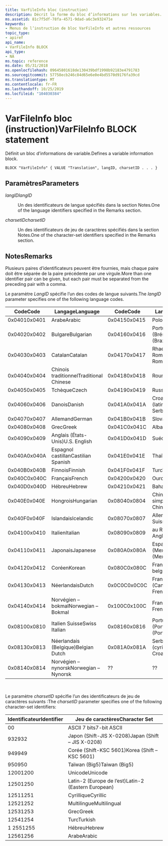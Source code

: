 ```yaml
---
title: VarFileInfo bloc (instruction)
description: Décrit la forme du bloc d’informations sur les variables.
ms.assetid: 81c7f5df-78fa-4571-9dad-a6c3e932471e
keywords:
- Menus de l’instruction de bloc VarFileInfo et autres ressources
topic_type:
- apiref
api_name:
- VarFileInfo BLOCK
api_type:
- NA
ms.topic: reference
ms.date: 05/31/2018
ms.openlocfilehash: 09645801618de130439bdf1998b92183e4791783
ms.sourcegitcommit: 57758ecb246c84d65e6e0e4bd5570d9176fa39cd
ms.translationtype: MT
ms.contentlocale: fr-FR
ms.lasthandoff: 10/25/2019
ms.locfileid: "104030384"
---
```

# <a name="varfileinfo-block-statement"></a><span data-ttu-id="00e67-104">VarFileInfo bloc (instruction)</span><span class="sxs-lookup"><span data-stu-id="00e67-104">VarFileInfo BLOCK statement</span></span>

<span data-ttu-id="00e67-105">Définit un bloc d’informations de variable.</span><span class="sxs-lookup"><span data-stu-id="00e67-105">Defines a variable information block.</span></span>

``` syntax
BLOCK "VarFileInfo" { VALUE "Translation", langID, charsetID . . . }
```

## <a name="parameters"></a><span data-ttu-id="00e67-106">Paramètres</span><span class="sxs-lookup"><span data-stu-id="00e67-106">Parameters</span></span>

<dl> <dt>

<span data-ttu-id="00e67-107"><span id="langID"></span><span id="langid"></span><span id="LANGID"></span>*langID*</span><span class="sxs-lookup"><span data-stu-id="00e67-107"><span id="langID"></span><span id="langid"></span><span id="LANGID"></span>*langID*</span></span>
</dt> <dd>

<span data-ttu-id="00e67-108">Un des identificateurs de langue spécifiés dans la section Notes.</span><span class="sxs-lookup"><span data-stu-id="00e67-108">One of the language identifiers specified in the Remarks section.</span></span>

</dd> <dt>

<span data-ttu-id="00e67-109"><span id="charsetID"></span><span id="charsetid"></span><span id="CHARSETID"></span>*charsetID*</span><span class="sxs-lookup"><span data-stu-id="00e67-109"><span id="charsetID"></span><span id="charsetid"></span><span id="CHARSETID"></span>*charsetID*</span></span>
</dt> <dd>

<span data-ttu-id="00e67-110">Un des identificateurs de jeu de caractères spécifiés dans la section Notes.</span><span class="sxs-lookup"><span data-stu-id="00e67-110">One of the character-set identifiers specified in the Remarks section.</span></span>

</dd> </dl>

## <a name="remarks"></a><span data-ttu-id="00e67-111">Notes</span><span class="sxs-lookup"><span data-stu-id="00e67-111">Remarks</span></span>

<span data-ttu-id="00e67-112">Plusieurs paires d’identificateurs peuvent être fournies, mais chaque paire doit être séparée de la paire précédente par une virgule.</span><span class="sxs-lookup"><span data-stu-id="00e67-112">More than one identifier pair can be given, but each pair must be separated from the preceding pair with a comma.</span></span>

<span data-ttu-id="00e67-113">Le paramètre *LangID* spécifie l’un des codes de langue suivants.</span><span class="sxs-lookup"><span data-stu-id="00e67-113">The *langID* parameter specifies one of the following language codes.</span></span>



| <span data-ttu-id="00e67-114">Code</span><span class="sxs-lookup"><span data-stu-id="00e67-114">Code</span></span>   | <span data-ttu-id="00e67-115">Langage</span><span class="sxs-lookup"><span data-stu-id="00e67-115">Language</span></span>            | <span data-ttu-id="00e67-116">Code</span><span class="sxs-lookup"><span data-stu-id="00e67-116">Code</span></span>   | <span data-ttu-id="00e67-117">Langage</span><span class="sxs-lookup"><span data-stu-id="00e67-117">Language</span></span>                  |
|--------|---------------------|--------|---------------------------|
| <span data-ttu-id="00e67-118">0x0401</span><span class="sxs-lookup"><span data-stu-id="00e67-118">0x0401</span></span> | <span data-ttu-id="00e67-119">Arabe</span><span class="sxs-lookup"><span data-stu-id="00e67-119">Arabic</span></span>              | <span data-ttu-id="00e67-120">0x0415</span><span class="sxs-lookup"><span data-stu-id="00e67-120">0x0415</span></span> | <span data-ttu-id="00e67-121">Polonais</span><span class="sxs-lookup"><span data-stu-id="00e67-121">Polish</span></span>                    |
| <span data-ttu-id="00e67-122">0x0402</span><span class="sxs-lookup"><span data-stu-id="00e67-122">0x0402</span></span> | <span data-ttu-id="00e67-123">Bulgare</span><span class="sxs-lookup"><span data-stu-id="00e67-123">Bulgarian</span></span>           | <span data-ttu-id="00e67-124">0x0416</span><span class="sxs-lookup"><span data-stu-id="00e67-124">0x0416</span></span> | <span data-ttu-id="00e67-125">Portugais (Brésil)</span><span class="sxs-lookup"><span data-stu-id="00e67-125">Portuguese (Brazil)</span></span>       |
| <span data-ttu-id="00e67-126">0x0403</span><span class="sxs-lookup"><span data-stu-id="00e67-126">0x0403</span></span> | <span data-ttu-id="00e67-127">Catalan</span><span class="sxs-lookup"><span data-stu-id="00e67-127">Catalan</span></span>             | <span data-ttu-id="00e67-128">0x0417</span><span class="sxs-lookup"><span data-stu-id="00e67-128">0x0417</span></span> | <span data-ttu-id="00e67-129">Rhaeto-Romanic</span><span class="sxs-lookup"><span data-stu-id="00e67-129">Rhaeto-Romanic</span></span>            |
| <span data-ttu-id="00e67-130">0x0404</span><span class="sxs-lookup"><span data-stu-id="00e67-130">0x0404</span></span> | <span data-ttu-id="00e67-131">Chinois traditionnel</span><span class="sxs-lookup"><span data-stu-id="00e67-131">Traditional Chinese</span></span> | <span data-ttu-id="00e67-132">0x0418</span><span class="sxs-lookup"><span data-stu-id="00e67-132">0x0418</span></span> | <span data-ttu-id="00e67-133">Roumain</span><span class="sxs-lookup"><span data-stu-id="00e67-133">Romanian</span></span>                  |
| <span data-ttu-id="00e67-134">0x0405</span><span class="sxs-lookup"><span data-stu-id="00e67-134">0x0405</span></span> | <span data-ttu-id="00e67-135">Tchèque</span><span class="sxs-lookup"><span data-stu-id="00e67-135">Czech</span></span>               | <span data-ttu-id="00e67-136">0x0419</span><span class="sxs-lookup"><span data-stu-id="00e67-136">0x0419</span></span> | <span data-ttu-id="00e67-137">Russe</span><span class="sxs-lookup"><span data-stu-id="00e67-137">Russian</span></span>                   |
| <span data-ttu-id="00e67-138">0x0406</span><span class="sxs-lookup"><span data-stu-id="00e67-138">0x0406</span></span> | <span data-ttu-id="00e67-139">Danois</span><span class="sxs-lookup"><span data-stu-id="00e67-139">Danish</span></span>              | <span data-ttu-id="00e67-140">0x041A</span><span class="sxs-lookup"><span data-stu-id="00e67-140">0x041A</span></span> | <span data-ttu-id="00e67-141">Croato-Serbian (latin)</span><span class="sxs-lookup"><span data-stu-id="00e67-141">Croato-Serbian (Latin)</span></span>    |
| <span data-ttu-id="00e67-142">0x0407</span><span class="sxs-lookup"><span data-stu-id="00e67-142">0x0407</span></span> | <span data-ttu-id="00e67-143">Allemand</span><span class="sxs-lookup"><span data-stu-id="00e67-143">German</span></span>              | <span data-ttu-id="00e67-144">0x041B</span><span class="sxs-lookup"><span data-stu-id="00e67-144">0x041B</span></span> | <span data-ttu-id="00e67-145">Slovaque</span><span class="sxs-lookup"><span data-stu-id="00e67-145">Slovak</span></span>                    |
| <span data-ttu-id="00e67-146">0x0408</span><span class="sxs-lookup"><span data-stu-id="00e67-146">0x0408</span></span> | <span data-ttu-id="00e67-147">Grec</span><span class="sxs-lookup"><span data-stu-id="00e67-147">Greek</span></span>               | <span data-ttu-id="00e67-148">0x041C</span><span class="sxs-lookup"><span data-stu-id="00e67-148">0x041C</span></span> | <span data-ttu-id="00e67-149">Albanais</span><span class="sxs-lookup"><span data-stu-id="00e67-149">Albanian</span></span>                  |
| <span data-ttu-id="00e67-150">0x0409</span><span class="sxs-lookup"><span data-stu-id="00e67-150">0x0409</span></span> | <span data-ttu-id="00e67-151">Anglais (États-Unis)</span><span class="sxs-lookup"><span data-stu-id="00e67-151">U.S. English</span></span>        | <span data-ttu-id="00e67-152">0x041D</span><span class="sxs-lookup"><span data-stu-id="00e67-152">0x041D</span></span> | <span data-ttu-id="00e67-153">Suédois</span><span class="sxs-lookup"><span data-stu-id="00e67-153">Swedish</span></span>                   |
| <span data-ttu-id="00e67-154">0x040A</span><span class="sxs-lookup"><span data-stu-id="00e67-154">0x040A</span></span> | <span data-ttu-id="00e67-155">Espagnol castillan</span><span class="sxs-lookup"><span data-stu-id="00e67-155">Castilian Spanish</span></span>   | <span data-ttu-id="00e67-156">0x041E</span><span class="sxs-lookup"><span data-stu-id="00e67-156">0x041E</span></span> | <span data-ttu-id="00e67-157">Thaï</span><span class="sxs-lookup"><span data-stu-id="00e67-157">Thai</span></span>                      |
| <span data-ttu-id="00e67-158">0x040B</span><span class="sxs-lookup"><span data-stu-id="00e67-158">0x040B</span></span> | <span data-ttu-id="00e67-159">Finnois</span><span class="sxs-lookup"><span data-stu-id="00e67-159">Finnish</span></span>             | <span data-ttu-id="00e67-160">0x041F</span><span class="sxs-lookup"><span data-stu-id="00e67-160">0x041F</span></span> | <span data-ttu-id="00e67-161">Turc</span><span class="sxs-lookup"><span data-stu-id="00e67-161">Turkish</span></span>                   |
| <span data-ttu-id="00e67-162">0x040C</span><span class="sxs-lookup"><span data-stu-id="00e67-162">0x040C</span></span> | <span data-ttu-id="00e67-163">Français</span><span class="sxs-lookup"><span data-stu-id="00e67-163">French</span></span>              | <span data-ttu-id="00e67-164">0x0420</span><span class="sxs-lookup"><span data-stu-id="00e67-164">0x0420</span></span> | <span data-ttu-id="00e67-165">Ourdou</span><span class="sxs-lookup"><span data-stu-id="00e67-165">Urdu</span></span>                      |
| <span data-ttu-id="00e67-166">0x040D</span><span class="sxs-lookup"><span data-stu-id="00e67-166">0x040D</span></span> | <span data-ttu-id="00e67-167">Hébreu</span><span class="sxs-lookup"><span data-stu-id="00e67-167">Hebrew</span></span>              | <span data-ttu-id="00e67-168">0x0421</span><span class="sxs-lookup"><span data-stu-id="00e67-168">0x0421</span></span> | <span data-ttu-id="00e67-169">Bahasa</span><span class="sxs-lookup"><span data-stu-id="00e67-169">Bahasa</span></span>                    |
| <span data-ttu-id="00e67-170">0x040E</span><span class="sxs-lookup"><span data-stu-id="00e67-170">0x040E</span></span> | <span data-ttu-id="00e67-171">Hongrois</span><span class="sxs-lookup"><span data-stu-id="00e67-171">Hungarian</span></span>           | <span data-ttu-id="00e67-172">0x0804</span><span class="sxs-lookup"><span data-stu-id="00e67-172">0x0804</span></span> | <span data-ttu-id="00e67-173">Chinois simplifié</span><span class="sxs-lookup"><span data-stu-id="00e67-173">Simplified Chinese</span></span>        |
| <span data-ttu-id="00e67-174">0x040F</span><span class="sxs-lookup"><span data-stu-id="00e67-174">0x040F</span></span> | <span data-ttu-id="00e67-175">Islandais</span><span class="sxs-lookup"><span data-stu-id="00e67-175">Icelandic</span></span>           | <span data-ttu-id="00e67-176">0x0807</span><span class="sxs-lookup"><span data-stu-id="00e67-176">0x0807</span></span> | <span data-ttu-id="00e67-177">Allemand Suisse</span><span class="sxs-lookup"><span data-stu-id="00e67-177">Swiss German</span></span>              |
| <span data-ttu-id="00e67-178">0x0410</span><span class="sxs-lookup"><span data-stu-id="00e67-178">0x0410</span></span> | <span data-ttu-id="00e67-179">Italien</span><span class="sxs-lookup"><span data-stu-id="00e67-179">Italian</span></span>             | <span data-ttu-id="00e67-180">0x0809</span><span class="sxs-lookup"><span data-stu-id="00e67-180">0x0809</span></span> | <span data-ttu-id="00e67-181">au Royaume-Uni</span><span class="sxs-lookup"><span data-stu-id="00e67-181">U.K.</span></span> <span data-ttu-id="00e67-182">Anglais</span><span class="sxs-lookup"><span data-stu-id="00e67-182">English</span></span>              |
| <span data-ttu-id="00e67-183">0x0411</span><span class="sxs-lookup"><span data-stu-id="00e67-183">0x0411</span></span> | <span data-ttu-id="00e67-184">Japonais</span><span class="sxs-lookup"><span data-stu-id="00e67-184">Japanese</span></span>            | <span data-ttu-id="00e67-185">0x080A</span><span class="sxs-lookup"><span data-stu-id="00e67-185">0x080A</span></span> | <span data-ttu-id="00e67-186">Espagnol (Mexique)</span><span class="sxs-lookup"><span data-stu-id="00e67-186">Spanish (Mexico)</span></span>          |
| <span data-ttu-id="00e67-187">0x0412</span><span class="sxs-lookup"><span data-stu-id="00e67-187">0x0412</span></span> | <span data-ttu-id="00e67-188">Coréen</span><span class="sxs-lookup"><span data-stu-id="00e67-188">Korean</span></span>              | <span data-ttu-id="00e67-189">0x080C</span><span class="sxs-lookup"><span data-stu-id="00e67-189">0x080C</span></span> | <span data-ttu-id="00e67-190">Français belge</span><span class="sxs-lookup"><span data-stu-id="00e67-190">Belgian French</span></span>            |
| <span data-ttu-id="00e67-191">0x0413</span><span class="sxs-lookup"><span data-stu-id="00e67-191">0x0413</span></span> | <span data-ttu-id="00e67-192">Néerlandais</span><span class="sxs-lookup"><span data-stu-id="00e67-192">Dutch</span></span>               | <span data-ttu-id="00e67-193">0x0C0C</span><span class="sxs-lookup"><span data-stu-id="00e67-193">0x0C0C</span></span> | <span data-ttu-id="00e67-194">Français (Canada)</span><span class="sxs-lookup"><span data-stu-id="00e67-194">Canadian French</span></span>           |
| <span data-ttu-id="00e67-195">0x0414</span><span class="sxs-lookup"><span data-stu-id="00e67-195">0x0414</span></span> | <span data-ttu-id="00e67-196">Norvégien – bokmal</span><span class="sxs-lookup"><span data-stu-id="00e67-196">Norwegian – Bokmal</span></span>  | <span data-ttu-id="00e67-197">0x100C</span><span class="sxs-lookup"><span data-stu-id="00e67-197">0x100C</span></span> | <span data-ttu-id="00e67-198">Français Suisse</span><span class="sxs-lookup"><span data-stu-id="00e67-198">Swiss French</span></span>              |
| <span data-ttu-id="00e67-199">0x0810</span><span class="sxs-lookup"><span data-stu-id="00e67-199">0x0810</span></span> | <span data-ttu-id="00e67-200">Italien Suisse</span><span class="sxs-lookup"><span data-stu-id="00e67-200">Swiss Italian</span></span>       | <span data-ttu-id="00e67-201">0x0816</span><span class="sxs-lookup"><span data-stu-id="00e67-201">0x0816</span></span> | <span data-ttu-id="00e67-202">Portugais (Portugal)</span><span class="sxs-lookup"><span data-stu-id="00e67-202">Portuguese (Portugal)</span></span>     |
| <span data-ttu-id="00e67-203">0x0813</span><span class="sxs-lookup"><span data-stu-id="00e67-203">0x0813</span></span> | <span data-ttu-id="00e67-204">Néerlandais (Belgique)</span><span class="sxs-lookup"><span data-stu-id="00e67-204">Belgian Dutch</span></span>       | <span data-ttu-id="00e67-205">0x081A</span><span class="sxs-lookup"><span data-stu-id="00e67-205">0x081A</span></span> | <span data-ttu-id="00e67-206">Serbo-Croatian (cyrillique)</span><span class="sxs-lookup"><span data-stu-id="00e67-206">Serbo-Croatian (Cyrillic)</span></span> |
| <span data-ttu-id="00e67-207">0x0814</span><span class="sxs-lookup"><span data-stu-id="00e67-207">0x0814</span></span> | <span data-ttu-id="00e67-208">Norvégien – nynorsk</span><span class="sxs-lookup"><span data-stu-id="00e67-208">Norwegian – Nynorsk</span></span> | <span data-ttu-id="00e67-209">?</span><span class="sxs-lookup"><span data-stu-id="00e67-209">?</span></span>      | <span data-ttu-id="00e67-210">?</span><span class="sxs-lookup"><span data-stu-id="00e67-210">?</span></span>                         |



 

<span data-ttu-id="00e67-211">Le paramètre *charsetID* spécifie l’un des identificateurs de jeu de caractères suivants :</span><span class="sxs-lookup"><span data-stu-id="00e67-211">The *charsetID* parameter specifies one of the following character-set identifiers:</span></span>



| <span data-ttu-id="00e67-212">Identificateur</span><span class="sxs-lookup"><span data-stu-id="00e67-212">Identifier</span></span> | <span data-ttu-id="00e67-213">Jeu de caractères</span><span class="sxs-lookup"><span data-stu-id="00e67-213">Character Set</span></span>              |
|------------|----------------------------|
| <span data-ttu-id="00e67-214">0</span><span class="sxs-lookup"><span data-stu-id="00e67-214">0</span></span>          | <span data-ttu-id="00e67-215">ASCII 7 bits</span><span class="sxs-lookup"><span data-stu-id="00e67-215">7-bit ASCII</span></span>                |
| <span data-ttu-id="00e67-216">932</span><span class="sxs-lookup"><span data-stu-id="00e67-216">932</span></span>        | <span data-ttu-id="00e67-217">Japon (Shift-JIS X-0208)</span><span class="sxs-lookup"><span data-stu-id="00e67-217">Japan (Shift – JIS X-0208)</span></span> |
| <span data-ttu-id="00e67-218">949</span><span class="sxs-lookup"><span data-stu-id="00e67-218">949</span></span>        | <span data-ttu-id="00e67-219">Corée (Shift-KSC 5601)</span><span class="sxs-lookup"><span data-stu-id="00e67-219">Korea (Shift – KSC 5601)</span></span>   |
| <span data-ttu-id="00e67-220">950</span><span class="sxs-lookup"><span data-stu-id="00e67-220">950</span></span>        | <span data-ttu-id="00e67-221">Taïwan (Big5)</span><span class="sxs-lookup"><span data-stu-id="00e67-221">Taiwan (Big5)</span></span>              |
| <span data-ttu-id="00e67-222">1200</span><span class="sxs-lookup"><span data-stu-id="00e67-222">1200</span></span>       | <span data-ttu-id="00e67-223">Unicode</span><span class="sxs-lookup"><span data-stu-id="00e67-223">Unicode</span></span>                    |
| <span data-ttu-id="00e67-224">1250</span><span class="sxs-lookup"><span data-stu-id="00e67-224">1250</span></span>       | <span data-ttu-id="00e67-225">Latin-2 (Europe de l’est)</span><span class="sxs-lookup"><span data-stu-id="00e67-225">Latin-2 (Eastern European)</span></span> |
| <span data-ttu-id="00e67-226">1251</span><span class="sxs-lookup"><span data-stu-id="00e67-226">1251</span></span>       | <span data-ttu-id="00e67-227">Cyrillique</span><span class="sxs-lookup"><span data-stu-id="00e67-227">Cyrillic</span></span>                   |
| <span data-ttu-id="00e67-228">1252</span><span class="sxs-lookup"><span data-stu-id="00e67-228">1252</span></span>       | <span data-ttu-id="00e67-229">Multilingue</span><span class="sxs-lookup"><span data-stu-id="00e67-229">Multilingual</span></span>               |
| <span data-ttu-id="00e67-230">1253</span><span class="sxs-lookup"><span data-stu-id="00e67-230">1253</span></span>       | <span data-ttu-id="00e67-231">Grec</span><span class="sxs-lookup"><span data-stu-id="00e67-231">Greek</span></span>                      |
| <span data-ttu-id="00e67-232">1254</span><span class="sxs-lookup"><span data-stu-id="00e67-232">1254</span></span>       | <span data-ttu-id="00e67-233">Turc</span><span class="sxs-lookup"><span data-stu-id="00e67-233">Turkish</span></span>                    |
| <span data-ttu-id="00e67-234">1 255</span><span class="sxs-lookup"><span data-stu-id="00e67-234">1255</span></span>       | <span data-ttu-id="00e67-235">Hébreu</span><span class="sxs-lookup"><span data-stu-id="00e67-235">Hebrew</span></span>                     |
| <span data-ttu-id="00e67-236">1256</span><span class="sxs-lookup"><span data-stu-id="00e67-236">1256</span></span>       | <span data-ttu-id="00e67-237">Arabe</span><span class="sxs-lookup"><span data-stu-id="00e67-237">Arabic</span></span>                     |



 

 

 




